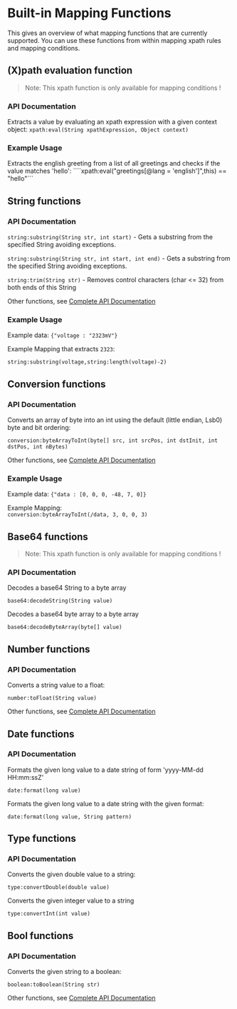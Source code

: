 # Built-in Mapping Functions

This gives an overview of what mapping functions that are currently supported. You can use these functions from within mapping xpath rules and mapping conditions. 

## (X)path evaluation function

> Note: This xpath function is only available for mapping conditions !

### API Documentation

Extracts a value by evaluating an xpath expression with a given context object:
```xpath:eval(String xpathExpression, Object context)```

### Example Usage

Extracts the english greeting from a list of all greetings and checks if the value matches 'hello':
````xpath:eval("greetings[@lang = 'english']",this) == "hello"```

## String functions

### API Documentation

```string:substring(String str, int start)``` - Gets a substring from the specified String avoiding exceptions.

```string:substring(String str, int start, int end)``` - Gets a substring from the specified String avoiding exceptions.

```string:trim(String str)``` - Removes control characters (char <= 32) from both ends of this String

Other functions, see [Complete API Documentation](https://commons.apache.org/proper/commons-lang/javadocs/api-3.6/org/apache/commons/lang3/StringUtils.html)

### Example Usage

Example data: ```{"voltage : "2323mV"}```

Example Mapping that extracts ```2323```:

```string:substring(voltage,string:length(voltage)-2)```

## Conversion functions

### API Documentation

Converts an array of byte into an int using the default (little endian, Lsb0) byte and bit ordering:

```conversion:byteArrayToInt(byte[] src, int srcPos, int dstInit, int dstPos, int nBytes)```

Other functions, see [Complete API Documentation](https://commons.apache.org/proper/commons-lang/javadocs/api-3.6/org/apache/commons/lang3/Conversion.html)

### Example Usage

Example data: ```{"data : [0, 0, 0, -48, 7, 0]}```

Example Mapping:	
```conversion:byteArrayToInt(/data, 3, 0, 0, 3)```


## Base64 functions

> Note: This xpath function is only available for mapping conditions !

### API Documentation

Decodes a base64 String to a byte array

```base64:decodeString(String value)```

Decodes a base64 byte array to a byte array

```base64:decodeByteArray(byte[] value)```

## Number functions

### API Documentation

Converts a string value to a float:

```number:toFloat(String value)```

Other functions, see [Complete API Documentation](https://commons.apache.org/proper/commons-lang/javadocs/api-3.6/org/apache/commons/lang3/math/NumberUtils.html)

## Date functions

### API Documentation

Formats the given long value to a date string of form 'yyyy-MM-dd HH:mm:ssZ'

```date:format(long value)```

Formats the given long value to a date string with the given format:

```date:format(long value, String pattern)```


## Type functions

### API Documentation

Converts the given double value to a string:

```type:convertDouble(double value)```

Converts the given integer value to a string

```type:convertInt(int value)```

## Bool functions

### API Documentation

Converts the given string to a boolean:

```boolean:toBoolean(String str)```

Other functions, see [Complete API Documentation](https://commons.apache.org/proper/commons-lang/javadocs/api-3.6/org/apache/commons/lang3/BooleanUtils.html)
